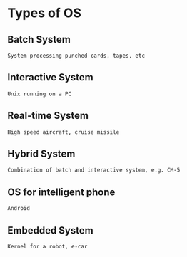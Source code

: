 # Types of OS

## Batch System
    System processing punched cards, tapes, etc

## Interactive System
    Unix running on a PC

## Real-time System
    High speed aircraft, cruise missile

## Hybrid System
    Combination of batch and interactive system, e.g. CM-5

## OS for intelligent phone
    Android

## Embedded System
    Kernel for a robot, e-car